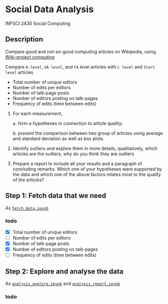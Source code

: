 # Social Data Analysis

INFSCI 2430 Social Computing

## Description

Compare good and not-so-good computing articles on Wikipedia, using [Wiki-project computing](https://en.wikipedia.org/wiki/Wikipedia:WikiProject_Computing)

Compare `A-level`, `GA level`, and `FA` level articles with `C level` and `Start level` articles

 - Total number of unique editors
 - Number of edits per editors
 - Number of talk-page posts
 - Number of editors posting on talk-pages
 - Frequency of edits (time between edits)
 
1. For each measurement, 

    a. form a hypotheses in connection to article quality; 

    b. present the comparison between two group of articles using average and standard deviation as well as box plots.

2. Identify outliers and explore them in more details, qualitatively, which articles are the outliers, why do you think 
they are outliers

3. Prepare a report to include all your results and a paragraph of concluding remarks. Which one of your hypotheses were 
supported by the data and which one of the above factors relates most to the quality of the articles?



## Step 1: Fetch data that we need

As [`fetch_data.ipynb`](fetch_data.ipynb)

### todo

 - [x] Total number of unique editors
 - [ ] Number of edits per editors
 - [x] Number of talk-page posts
 - [x] Number of editors posting on talk-pages
 - [ ] Frequency of edits (time between edits)

## Step 2: Explore and analyse the data

As [`analysis_explore.ipynb`](analysis_explore.ipynb) and [`analysis_report.ipynb`](analysis_report.ipynb)

### todo




